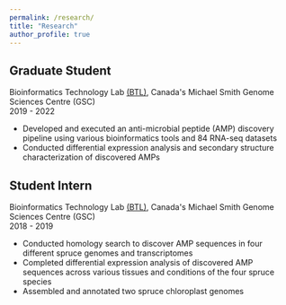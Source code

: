 ```yaml
---
permalink: /research/
title: "Research"
author_profile: true
---
```


## Graduate Student  
Bioinformatics Technology Lab [(BTL)](http://www.birollab.ca), Canada's Michael Smith Genome Sciences Centre (GSC)  
2019 - 2022  
* Developed and executed an anti-microbial peptide (AMP) discovery pipeline using various bioinformatics tools and 84 RNA-seq datasets  
* Conducted differential expression analysis and secondary structure characterization of discovered AMPs

## Student Intern  
Bioinformatics Technology Lab [(BTL)](http://www.birollab.ca), Canada's Michael Smith Genome Sciences Centre (GSC)  
2018 - 2019  
* Conducted homology search to discover AMP sequences in four different spruce genomes and transcriptomes  
* Completed differential expression analysis of discovered AMP sequences across various tissues and conditions of the four spruce species  
* Assembled and annotated two spruce chloroplast genomes  
